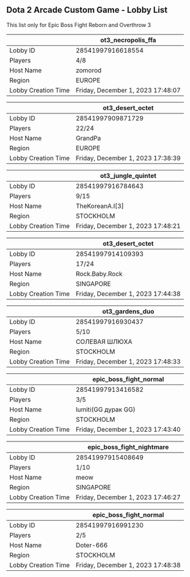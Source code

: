 ## Dota 2 Arcade Custom Game - Lobby List

This list only for Epic Boss Fight Reborn and Overthrow 3

|  | ot3_necropolis_ffa |
| ------ | ------ |
| Lobby ID | 28541997916618554 |
| Players | 4/8 |
| Host Name | zomorod |
| Region | EUROPE |
| Lobby Creation Time | Friday, December 1, 2023 17:48:07 |


|  | ot3_desert_octet |
| ------ | ------ |
| Lobby ID | 28541997909871729 |
| Players | 22/24 |
| Host Name | GrandPa |
| Region | EUROPE |
| Lobby Creation Time | Friday, December 1, 2023 17:38:39 |


|  | ot3_jungle_quintet |
| ------ | ------ |
| Lobby ID | 28541997916784643 |
| Players | 9/15 |
| Host Name | TheKoreanA.I[3] |
| Region | STOCKHOLM |
| Lobby Creation Time | Friday, December 1, 2023 17:48:21 |


|  | ot3_desert_octet |
| ------ | ------ |
| Lobby ID | 28541997914109393 |
| Players | 17/24 |
| Host Name | Rock.Baby.Rock |
| Region | SINGAPORE |
| Lobby Creation Time | Friday, December 1, 2023 17:44:38 |


|  | ot3_gardens_duo |
| ------ | ------ |
| Lobby ID | 28541997916930437 |
| Players | 5/10 |
| Host Name | СОЛЕВАЯ ШЛЮХА |
| Region | STOCKHOLM |
| Lobby Creation Time | Friday, December 1, 2023 17:48:33 |


|  | epic_boss_fight_normal |
| ------ | ------ |
| Lobby ID | 28541997913416582 |
| Players | 3/5 |
| Host Name | lumiti(GG дурак GG) |
| Region | STOCKHOLM |
| Lobby Creation Time | Friday, December 1, 2023 17:43:40 |


|  | epic_boss_fight_nightmare |
| ------ | ------ |
| Lobby ID | 28541997915408649 |
| Players | 1/10 |
| Host Name | meow |
| Region | SINGAPORE |
| Lobby Creation Time | Friday, December 1, 2023 17:46:27 |


|  | epic_boss_fight_normal |
| ------ | ------ |
| Lobby ID | 28541997916991230 |
| Players | 2/5 |
| Host Name | Doter-666 |
| Region | STOCKHOLM |
| Lobby Creation Time | Friday, December 1, 2023 17:48:38 |


